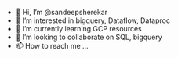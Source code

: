 - 👋 Hi, I’m @sandeepsherekar
- 👀 I’m interested in bigquery, Dataflow, Dataproc
- 🌱 I’m currently learning GCP resources
- 💞️ I’m looking to collaborate on SQL, bigquery
- 📫 How to reach me ...

<!---
sandeepsherekar/sandeepsherekar is a ✨ special ✨ repository because its `README.md` (this file) appears on your GitHub profile.
You can click the Preview link to take a look at your changes.
--->
